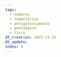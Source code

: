 ```yaml
---
tags:
  - números
  - comentários
  - antigotestamento
  - pentateuco
  - livro
dt_creation: 2023-11-15
dt_update: 
index: 4
---
```

